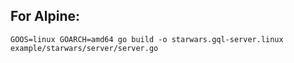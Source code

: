 ## For Alpine:

`GOOS=linux GOARCH=amd64 go build -o starwars.gql-server.linux example/starwars/server/server.go`